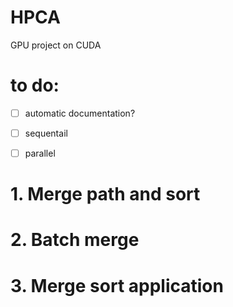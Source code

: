 # HPCA
GPU project on CUDA

# to do:

 - [ ] automatic documentation?
 - [ ] sequentail
 - [ ] parallel



# 1. Merge path and sort

# 2. Batch merge

# 3. Merge sort application 

